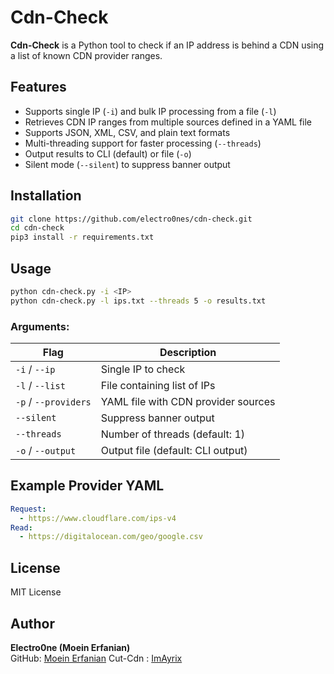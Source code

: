 # Cdn-Check

**Cdn-Check** is a Python tool to check if an IP address is behind a CDN using a list of known CDN provider ranges.

## Features

- Supports single IP (`-i`) and bulk IP processing from a file (`-l`)
- Retrieves CDN IP ranges from multiple sources defined in a YAML file
- Supports JSON, XML, CSV, and plain text formats
- Multi-threading support for faster processing (`--threads`)
- Output results to CLI (default) or file (`-o`)
- Silent mode (`--silent`) to suppress banner output

## Installation

```bash
git clone https://github.com/electro0nes/cdn-check.git
cd cdn-check
pip3 install -r requirements.txt
```

## Usage

```bash
python cdn-check.py -i <IP> 
python cdn-check.py -l ips.txt --threads 5 -o results.txt
```

### Arguments:

| Flag          | Description |
|--------------|-------------|
| `-i` / `--ip` | Single IP to check |
| `-l` / `--list` | File containing list of IPs |
| `-p` / `--providers` | YAML file with CDN provider sources |
| `--silent` | Suppress banner output |
| `--threads` | Number of threads (default: 1) |
| `-o` / `--output` | Output file (default: CLI output) |

## Example Provider YAML

```yaml
Request:
  - https://www.cloudflare.com/ips-v4
Read:
  - https://digitalocean.com/geo/google.csv
```

## License
MIT License

## Author
**Electro0ne (Moein Erfanian)**  
GitHub: [Moein Erfanian](https://github.com/electro0nes)
Cut-Cdn : [ImAyrix](https://github.com/ImAyrix/cut-cdn/)
